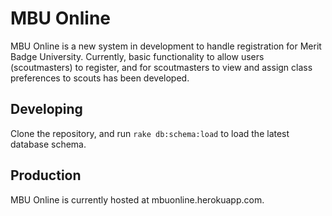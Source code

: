 MBU Online
==========

MBU Online is a new system in development to handle registration for Merit
Badge University. Currently, basic functionality to allow users (scoutmasters)
to register, and for scoutmasters to view and assign class preferences to 
scouts has been developed. 

Developing
----------

Clone the repository, and run `rake db:schema:load` to load the latest database
schema. 

Production
----------

MBU Online is currently hosted at mbuonline.herokuapp.com. 
